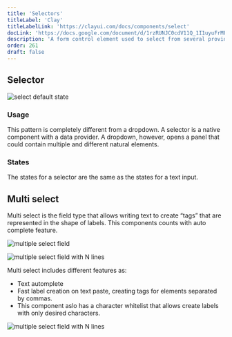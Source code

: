 ```yaml
---
title: 'Selectors'
titleLabel: 'Clay'
titleLabelLink: 'https://clayui.com/docs/components/select'
docLink: 'https://docs.google.com/document/d/1rzRUNJC0cdV11Q_1I1uyuFrMFiuAaJrhv8ywAPuUx54/edit'
description: 'A form control element used to select from several provided options and enter data.'
order: 261
draft: false
---
```


## Selector

![select default state](/images/lexicon/Selector.jpg)

### Usage

This pattern is completely different from a dropdown. A selector is a native component with a data provider. A dropdown, however, opens a panel that could contain multiple and different natural elements.

### States

The states for a selector are the same as the states for a text input.

## Multi select

Multi select is the field type that allows writing text to create “tags” that are represented in the shape of labels. This components counts with auto complete feature.

![multiple select field](/images/lexicon/SelectMulti.jpg)

![multiple select field with N lines](/images/lexicon/SelectMultiNLines.jpg)

Multi select includes different features as:

-   Text automplete
-   Fast label creation on text paste, creating tags for elements separated by commas.
-   This component aslo has a character whitelist that allows create labels with only desired characters.

![multiple select field with N lines](/images/lexicon/SelectMultiAutocomplete.gif)
